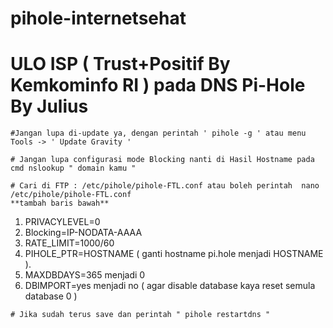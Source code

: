 # pihole-internetsehat
ULO ISP  ( Trust+Positif By Kemkominfo RI ) pada DNS Pi-Hole By Julius
=
```
#Jangan lupa di-update ya, dengan perintah ' pihole -g ' atau menu Tools -> ' Update Gravity '
```
```
# Jangan lupa configurasi mode Blocking nanti di Hasil Hostname pada cmd nslookup " domain kamu "
```
```
# Cari di FTP : /etc/pihole/pihole-FTL.conf atau boleh perintah  nano /etc/pihole/pihole-FTL.conf
**tambah baris bawah**
```
  1. PRIVACYLEVEL=0
  2. Blocking=IP-NODATA-AAAA
  3. RATE_LIMIT=1000/60
  4. PIHOLE_PTR=HOSTNAME ( ganti hostname pi.hole menjadi HOSTNAME ).
  5. MAXDBDAYS=365 menjadi 0
  6. DBIMPORT=yes menjadi no ( agar disable database kaya reset semula database 0 )
```
# Jika sudah terus save dan perintah " pihole restartdns "

